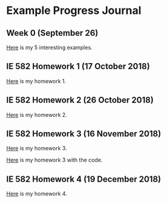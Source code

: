 # Example Progress Journal
## Week 0 (September 26)


[Here](files/example_homework_0.html) is my 5 interesting examples.


## IE 582 Homework 1 (17 October 2018)

[Here](files/hw_1_version_2_.html) is my homework 1.


## IE 582 Homework 2 (26 October 2018)

[Here](files/hw2rapor.html) is my homework 2.

## IE 582 Homework 3 (16 November 2018)

[Here](files/IE_582_homework_3.html) is my homework 3.

[Here](files/IE_582_homework_3wcode.html) is my homework 3 with the code.

## IE 582 Homework 4 (19 December 2018)

[Here](files/Untitled.html) is my homework 4.




